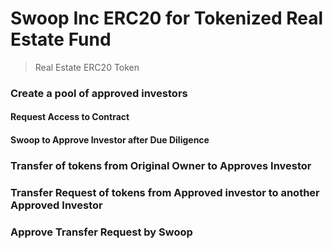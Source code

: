# Swoop Inc ERC20 for Tokenized Real Estate Fund
> Real Estate ERC20 Token
### Create a pool of approved investors
#### Request Access to Contract
#### Swoop to Approve Investor after Due Diligence
### Transfer of tokens from Original Owner to Approves Investor
### Transfer Request of tokens from Approved investor to another Approved Investor
### Approve Transfer Request by Swoop
